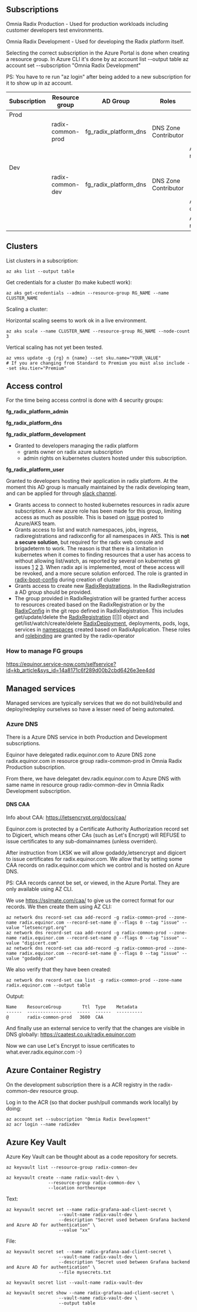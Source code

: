 ## Subscriptions

Omnia Radix Production - Used for production workloads including customer developers test environments.

Omnia Radix Development - Used for developing the Radix platform itself.

Selecting the correct subscription in the Azure Portal is done when creating a resource group. In Azure CLI it's done by 
    az account list --output table
    az account set --subscription "Omnia Radix Development"

PS: You have to re run "az login" after being added to a new subscription for it to show up in az account.

| Subscription  | Resource group     | AD Group               | Roles                 | Resource                          | Description  |
|---------------|--------------------|------------------------|-----------------------|-----------------------------------|--------------|
| Prod          |                    |                        |                       |                                   |              |
|               | radix-common-prod  | fg_radix_platform_dns  | DNS Zone Contributor  |                                   |              |
|               |                    |                        |                       | Azure DNS: radix.equinor.com      |              |
|               |                    |                        |                       |                                   |              |
| Dev           |                    |                        |                       |                                   |              |
|               | radix-common-dev   | fg_radix_platform_dns  | DNS Zone Contributor  |                                   |              |
|               |                    |                        |                       | Azure DNS: dev.radix.equinor.com  |              |
|               |                    |                        |                       | ACR: radixdev.azurecr.io          |              |


## Clusters

List clusters in a subscription:

    az aks list --output table

Get credentials for a cluster (to make kubectl work):

    az aks get-credentials --admin --resource-group RG_NAME --name CLUSTER_NAME

Scaling a cluster:

Horizontal scaling seems to work ok in a live environment.

    az aks scale --name CLUSTER_NAME --resource-group RG_NAME --node-count 3

Vertical scaling has not yet been tested.

    az vmss update -g {rg} n {name} --set sku.name="YOUR_VALUE"
    # If you are changing from Standard to Premium you must also include --set sku.tier="Premium"

## Access control

For the time being access control is done with 4 security groups:

**fg_radix_platform_admin**

**fg_radix_platform_dns**

**fg_radix_platform_development** 

* Granted to developers managing the radix platform
  * grants owner on radix azure subscription
  * admin rights on kubernetes clusters hosted under this subscription.

**fg_radix_platform_user**

Granted to developers hosting their application in radix platform. At the moment this AD group is manually maintained by the radix developing team, and can be applied for through [slack channel](https://equinor.slack.com/messages/CBKM6N2JY/convo/G9M0R6BSB-1535027466.000100/).

  * Grants access to connect to hosted kubernetes resources in radix azure subscription. A new azure role has been made for this group, limiting access as much as possible. This is based on [issue](https://github.com/Azure/AKS/issues/413#issuecomment-410334065) posted to Azure/AKS team.
  * Grants access to list and watch namespaces, jobs, ingress, radixregistrations and radixconfig for all namespaces in AKS. This is **not a secure solution**, but required for the radix web console and brigadeterm to work. The reason is that there is a limitation in kubernetes when it comes to finding resources that a user has access to without allowing list/watch, as reported by several on kubernetes git issues [1](https://github.com/kubernetes/community/issues/1486) [2](https://github.com/kubernetes/kubernetes/issues/58262) [3](https://github.com/kubernetes/kubernetes/issues/40403). When radix api is implemented, most of these access will be revoked, and a more secure solution enforced. The role is granted in [radix-boot-config](https://github.com/Statoil/radix-boot-configs/pull/50) during creation of cluster
  * Grants access to create new [RadixRegistrations](https://github.com/Statoil/radix-operator/blob/developer/docs/radixregistration.md). In the RadixRegistration a AD group should be provided. 
  * The group provided in RadixRegistration will be granted further access to resources created based on the RadixRegistration or by the [RadixConfig](https://github.com/Statoil/radix-operator/blob/developer/docs/radixconfig.md) in the git repo defined in RadixRegistration. This includes get/update/delete the [RadixRegistration](https://github.com/Statoil/radix-operator/blob/developer/pkg/apis/kube/roles.go) [[|]] object and get/list/watch/create/delete [RadixDeployment](https://github.com/Statoil/radix-operator/blob/developer/pkg/apis/kube/roles.go), deployments, pods, logs, services in [namespaces](https://github.com/Statoil/radix-operator/blob/developer/charts/radix-operator/templates/rbac.yaml) created based on RadixApplication. These roles and [rolebinding](https://github.com/Statoil/radix-operator/blob/developer/pkg/apis/kube/rolebinding.go) are granted by the radix-operator
  
### How to manage FG groups
https://equinor.service-now.com/selfservice?id=kb_article&sys_id=14a8171c6f289d00b2cbd6426e3ee4dd


## Managed services

Managed services are typically services that we do not build/rebuild and deploy/redeploy ourselves so have a lesser need of being automated.

### Azure DNS

There is a Azure DNS service in both Production and Development subscriptions.

Equinor have delegated radix.equinor.com to Azure DNS zone radix.equinor.com in resource group radix-common-prod in Omnia Radix Production subscription.

From there, we have delegatet dev.radix.equinor.com to Azure DNS with same name in resource group radix-common-dev in Omnia Radix Development subscription.

#### DNS CAA

Info about CAA: https://letsencrypt.org/docs/caa/

Equinor.com is protected by a Certificate Authority Authorization record set to Digicert, which means other CAs (such as Let's Encrypt) will REFUSE to issue certificates to any sub-domainnames (unless overriden).

After instruction from LKSK we will allow godaddy,letsencrypt and digicert to issue certificates for radix.equinor.com. We allow that by setting some CAA records on radix.equinor.com which we control and is hosted on Azure DNS.

PS: CAA records cannot be set, or viewed, in the Azure Portal. They are only available using AZ CLI.

We use https://sslmate.com/caa/ to give us the correct format for our records. We then create them using AZ CLI:

    az network dns record-set caa add-record -g radix-common-prod --zone-name radix.equinor.com --record-set-name @ --flags 0 --tag "issue" --value "letsencrypt.org"
    az network dns record-set caa add-record -g radix-common-prod --zone-name radix.equinor.com --record-set-name @ --flags 0 --tag "issue" --value "digicert.com"
    az network dns record-set caa add-record -g radix-common-prod --zone-name radix.equinor.com --record-set-name @ --flags 0 --tag "issue" --value "godaddy.com"

We also verify that they have been created:

    az network dns record-set caa list -g radix-common-prod --zone-name radix.equinor.com --output table

Output:

    Name    ResourceGroup        Ttl  Type    Metadata
    ------  -----------------  -----  ------  ----------
    @       radix-common-prod   3600  CAA

And finally use an external service to verify that the changes are visible in DNS globally: https://caatest.co.uk/radix.equinor.com

Now we can use Let's Encrypt to issue certificates to what.ever.radix.equinor.com :-)

## Azure Container Registry

On the development subscription there is a ACR registry in the radix-common-dev resource group.

Log in to the ACR (so that docker push/pull commands work locally) by doing:

    az account set --subscription "Omnia Radix Development"
    az acr login --name radixdev


## Azure Key Vault

Azure Key Vault can be thought about as a code repository for secrets.

    az keyvault list --resource-group radix-common-dev

    az keyvault create --name radix-vault-dev \
                    --resource-group radix-common-dev \
                    --location northeurope

Text:

    az keyvault secret set --name radix-grafana-aad-client-secret \
                        --vault-name radix-vault-dev \
                        --description "Secret used between Grafana backend and Azure AD for authentication" \
                        --value "xx"

File:

    az keyvault secret set --name radix-grafana-aad-client-secret \
                        --vault-name radix-vault-dev \
                        --description "Secret used between Grafana backend and Azure AD for authentication" \
                        --file mysecrets.txt

    az keyvault secret list --vault-name radix-vault-dev

    az keyvault secret show --name radix-grafana-aad-client-secret \
                        --vault-name radix-vault-dev \
                        --output table
